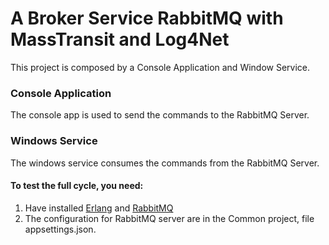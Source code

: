 # A Broker Service RabbitMQ with MassTransit and Log4Net

This project is composed by a Console Application and Window Service.

### Console Application
 The console app is used to send the commands to the RabbitMQ Server.
 
### Windows Service
 The windows service consumes the commands from the RabbitMQ Server.
 
#### To test the full cycle, you need:
 1. Have installed [Erlang](https://www.erlang.org/downloads "Erlang") and [RabbitMQ](https://www.rabbitmq.com/download.html "RabbitMQ")
 2. The configuration for RabbitMQ server are in the Common project, file appsettings.json.